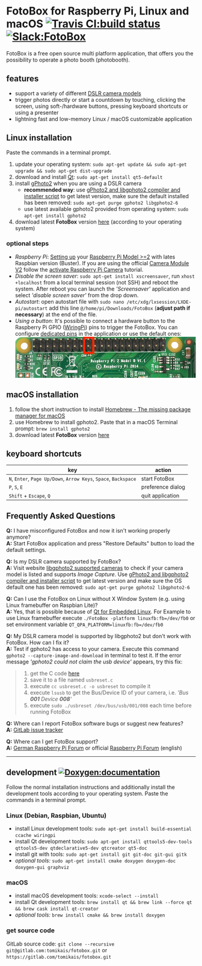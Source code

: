 # FotoBox for Raspberry Pi, Linux and macOS [![Travis CI:build status](https://travis-ci.org/tomikais/fotobox.svg?branch=develop)](https://travis-ci.org/tomikais/fotobox) [![Slack:FotoBox](https://img.shields.io/badge/slack-FotoBox-blue.svg?logo=slack)](https://foto-box.slack.com/messages/CL3JQ1VJ8/)

FotoBox is a free open source multi platform application, that offers you the possibility to operate a photo booth (photobooth).

## features

* support a variety of different [DSLR camera models](http://www.gphoto.org/proj/libgphoto2/support.php)
* trigger photos directly or start a countdown by touching, clicking the screen, using soft-/hardware buttons, pressing keyboard shortcuts or using a presenter
* lightning fast and low-memory Linux / macOS customizable application

## Linux installation

Paste the commands in a terminal prompt.

1. update your operating system: `sudo apt-get update && sudo apt-get upgrade && sudo apt-get dist-upgrade`
2. download and install [Qt](https://www.qt.io): `sudo apt-get install qt5-default`
3. install [gPhoto2](http://gphoto.org) when you are using a DSLR camera
    * __recommended way__: use [gPhoto2 and libgphoto2 compiler and installer script](http://github.com/gonzalo/gphoto2-updater) to get latest version, make sure the default installed has been removed: `sudo apt-get purge gphoto2 libgphoto2-6`
    * use latest available gphoto2 provided from operating system: `sudo apt-get install gphoto2`
4. download latest __FotoBox__ version [here](https://github.com/tomikais/fotobox/releases) (according to your operating system)

### optional steps

* _Raspberry Pi_: [Setting up](https://projects.raspberrypi.org/en/projects/raspberry-pi-setting-up) your [Raspberry Pi Model >=2](https://www.raspberrypi.org/products/) with lates Raspbian version (Buster). If you are using the official [Camera Module V2](https://www.raspberrypi.org/products/camera-module-v2/) follow the [activate Raspberry Pi Camera](https://www.raspberrypi.org/documentation/usage/camera/) tutorial.
* _Disable the screen saver_: `sudo apt-get install xscreensaver`, run `xhost +localhost` from a local terminal session (not SSH) and reboot the system. After reboot you can launch the *'Screensaver'* application and select *'disable screen saver'* from the drop down.
* _Autostart_: open autostart file with `sudo nano /etc/xdg/lxsession/LXDE-pi/autostart` add this line `@/home/pi/Downloads/FotoBox` (__adjust path if necessary__) at the end of the file.
* _Using a button_: It's possible to connect a hardware button to the Raspberry Pi GPIO ([WiringPi](http://wiringpi.com)) pins to trigger the FotoBox. You can configure [dedicated pins](http://wiringpi.com/pins/) in the application or use the default ones:  
![Raspberry Pi 2 Model B default GPIO used by FotoBox](other/RaspPi_2B_default_GPIO.jpg)

## macOS installation

1. follow the short instruction to install [Homebrew - The missing package manager for macOS](https://brew.sh/)
2. use Homebrew to install gphoto2. Paste that in a macOS Terminal prompt: `brew install gphoto2`
3. download latest __FotoBox__ version [here](https://github.com/tomikais/fotobox/releases)

## keyboard shortcuts

| key                                                              | action            |
|------------------------------------------------------------------|-------------------|
| `N`, `Enter`, `Page Up/Down`, `Arrow Keys`, `Space`, `Backspace` | start FotoBox     |
| `P`, `S`, `E`                                                    | preference dialog |
| `Shift` + `Escape`, `Q`                                          | quit application  |

## Frequently Asked Questions

**Q:** I have misconfigured FotoBox and now it isn't working properly anymore?  
**A:** Start FotoBox application and press "Restore Defaults" button to load the default settings.

**Q:** Is my DSLR camera supported by FotoBox?  
**A:** Visit website [libgphoto2 supported cameras](http://www.gphoto.org/proj/libgphoto2/support.php) to check if your camera model is listed and supports _Image Capture_. Use [gPhoto2 and libgphoto2 compiler and installer script](http://github.com/gonzalo/gphoto2-updater) to get latest version and make sure the OS default one has been removed: `sudo apt-get purge gphoto2 libgphoto2-6`

**Q:** Can I use the FotoBox on Linux without X Window System (e.g. using Linux framebuffer on Raspbian Lite)?  
**A:** Yes, that is possible because of [Qt for Embedded Linux](https://doc.qt.io/qt-5/embedded-linux.html). For Example to use Linux framebuffer execute `./FotoBox -platform linuxfb:fb=/dev/fb0` or set environment variable `QT_QPA_PLATFORM=linuxfb:fb=/dev/fb0`

**Q:** My DSLR camera model is supported by libgphoto2 but don't work with FotoBox. How can I fix it?  
**A:** Test if gphoto2 has access to your camera. Execute this command `gphoto2 --capture-image-and-download` in terminal to test it. If the error message _'gphoto2 could not claim the usb device'_ appears, try this fix:

> 1. get the C code [here](http://marc.info/?l=linux-usb&m=121459435621262&q=p3)
> 2. save it to a file named `usbreset.c`
> 3. execute `cc usbreset.c -o usbreset` to compile it
> 4. execute `lsusb` to get the Bus/Device ID of your camera, i.e. _'Bus __001__ Device __008__'_
> 5. execute `sudo ./usbreset /dev/bus/usb/001/008` each time before running FotoBox

**Q:** Where can I report FotoBox software bugs or suggest new features?  
**A:** [GitLab issue tracker](https://gitlab.com/tomikais/fotobox/issues)

**Q:** Where can I get FotoBox support?  
**A:** [German Raspberry Pi Forum](https://forum-raspberrypi.de/forum/thread/39672-fotobox-projekt-fuer-den-raspberry-pi-c-qt-wiringpi-gphoto2/) or official [Raspberry Pi Forum](https://www.raspberrypi.org/forums/viewtopic.php?t=218279) (english)

---

## development [![Doxygen:documentation](https://img.shields.io/badge/Doxygen-documentation-lightgrey.svg?logo=doxygen)](https://tomikais.github.io/fotobox/)

Follow the normal installation instructions and additionally install the development tools according to your operating system. Paste the commands in a terminal prompt.

### Linux (Debian, Raspbian, Ubuntu)

* install Linux development tools: `sudo apt-get install build-essential ccache wiringpi`
* install Qt development tools: `sudo apt-get install qttools5-dev-tools qttools5-dev qtdeclarative5-dev qtcreator qt5-doc`
* install git with tools: `sudo apt-get install git git-doc git-gui gitk`
* _optional tools:_ `sudo apt-get install cmake doxygen doxygen-doc doxygen-gui graphviz`

### macOS

* install macOS development tools: `xcode-select --install`
* install Qt development tools: `brew install qt && brew link --force qt && brew cask install qt-creator`
* _optional tools:_ `brew install cmake && brew install doxygen`

### get source code

GitLab source code: `git clone --recursive git@gitlab.com:tomikais/fotobox.git` or `https://gitlab.com/tomikais/fotobox.git`
